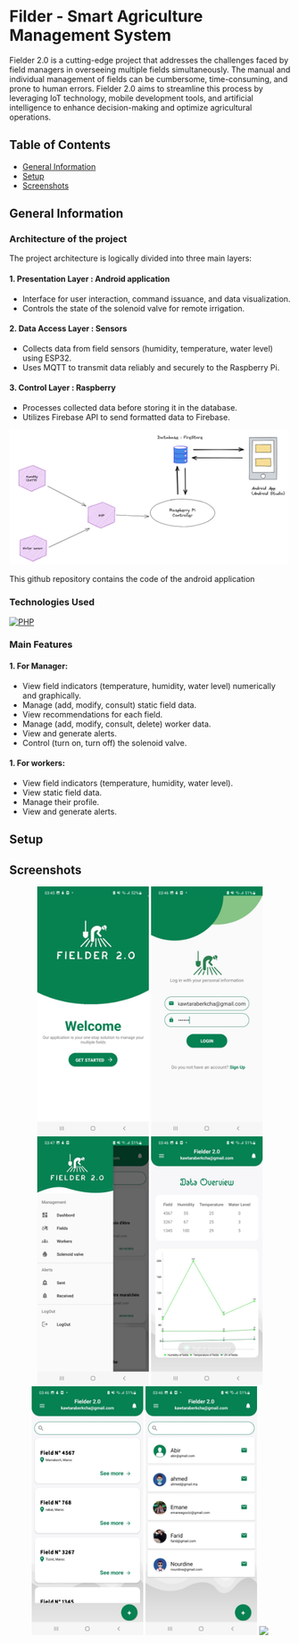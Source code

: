 # Filder - Smart Agriculture Management System
Fielder 2.0 is a cutting-edge project that addresses the challenges faced by field managers in overseeing multiple fields simultaneously. The manual and individual management of fields can be cumbersome, time-consuming, and prone to human errors. Fielder 2.0 aims to streamline this process by leveraging IoT technology, mobile development tools, and artificial intelligence to enhance decision-making and optimize agricultural operations.

## Table of Contents
* [General Information](#general-information)
* [Setup](#setup)
* [Screenshots](#screenshots)


## General Information
### Architecture of the project
The project architecture is logically divided into three main layers:
#### 1. Presentation Layer : Android application
- Interface for user interaction, command issuance, and data visualization.
- Controls the state of the solenoid valve for remote irrigation.
#### 2. Data Access Layer : Sensors
- Collects data from field sensors (humidity, temperature, water level) using ESP32.
- Uses MQTT to transmit data reliably and securely to the Raspberry Pi.
#### 3. Control Layer : Raspberry
- Processes collected data before storing it in the database.
- Utilizes Firebase API to send formatted data to Firebase.

<img src="Screenshots/arch.png" width="500px">

This github repository contains the code of the android application

### Technologies Used
[![PHP](https://skillicons.dev/icons?i=androidstudio,firebase)](https://skillicons.dev)

### Main Features
#### 1. For Manager:
- View field indicators (temperature, humidity, water level) numerically and graphically.
- Manage (add, modify, consult) static field data.
- View recommendations for each field.
- Manage (add, modify, consult, delete) worker data.
- View and generate alerts.
- Control (turn on, turn off) the solenoid valve.
#### 1. For workers:
- View field indicators (temperature, humidity, water level).
- View static field data.
- Manage their profile.
- View and generate alerts.


## Setup

## Screenshots
<p align="center">
  <img src="/Screenshots/1.jpg" width="200" />
  <img src="/Screenshots/2.jpg" width="200" />
  <img src="/Screenshots/3.jpg" width="200" />
  <img src="/Screenshots/4.jpg" width="200" />
  <img src="/Screenshots/5.jpg" width="200" />
  <img src="/Screenshots/6.jpg" width="200" />
  <img src="/Screenshots/7.jpg" width="200" />
</p>
